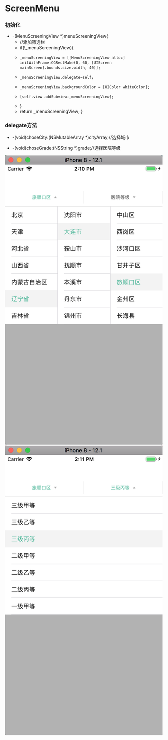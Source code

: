 # ScreenMenu

### 初始化

* -(MenuScreeningView *)menuScreeningView{
   *  //添加筛选栏
    * if(!_menuScreeningView){
     *     _menuScreeningView = [[MenuScreeningView alloc] initWithFrame:CGRectMake(0, 60, [UIScreen mainScreen].bounds.size.width, 40)];
     *     _menuScreeningView.delegate=self;
     *     _menuScreeningView.backgroundColor = [UIColor whiteColor];
     *     [self.view addSubview:_menuScreeningView];
   * }
   * return _menuScreeningView;
}

### delegate方法
* -(void)choseCity:(NSMutableArray *)cityArray;//选择城市

* -(void)choseGrade:(NSString *)grade;//选择医院等级

![image](https://github.com/lsfA1/ScreenMenu/raw/master/MenuDemo/img/01.png)![image](https://github.com/lsfA1/ScreenMenu/raw/master/MenuDemo/img/02.png)
